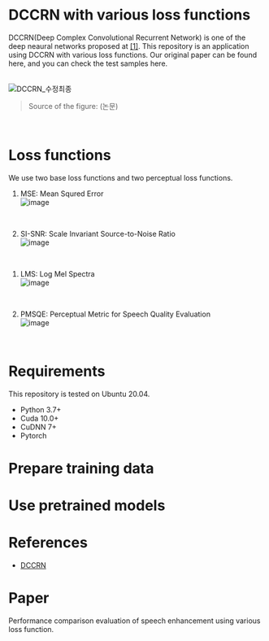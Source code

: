 # DCCRN with various loss functions

DCCRN(Deep Complex Convolutional Recurrent Network) is one of the deep neaural networks proposed at [[1]](https://arxiv.org/abs/2008.00264). This repository is an application using DCCRN with various loss functions. Our original paper can be found here, and you can check the test samples here.   
<br>   
   
![DCCRN_수정최종](https://user-images.githubusercontent.com/55497506/105969652-d39f6b80-60cb-11eb-805c-0f204405ef37.png)
> Source of the figure: (논문)   
<br>



# Loss functions
We use two base loss functions and two perceptual loss functions.
1. MSE: Mean Squred Error   
![image](https://user-images.githubusercontent.com/55497506/106714015-97758900-663e-11eb-9593-6ecfd4266a41.png)
<br>

2. SI-SNR: Scale Invariant Source-to-Noise Ratio   
![image](https://user-images.githubusercontent.com/55497506/106714206-da376100-663e-11eb-94c6-77f6588616b9.png)
<br>

1. LMS: Log Mel Spectra   
![image](https://user-images.githubusercontent.com/55497506/106714238-e58a8c80-663e-11eb-8601-58bb020a2d3b.png)
<br>

2. PMSQE: Perceptual Metric for Speech Quality Evaluation   
![image](https://user-images.githubusercontent.com/55497506/106714147-c855be00-663e-11eb-8a8d-a9d5aba1325d.png)
<br>


# Requirements
This repository is tested on Ubuntu 20.04.
* Python 3.7+
* Cuda 10.0+
* CuDNN 7+
* Pytorch 

# Prepare training data


# Use pretrained models

# References
* [DCCRN](https://arxiv.org/abs/2008.00264)

# Paper
Performance comparison evaluation of speech enhancement using various loss function.
